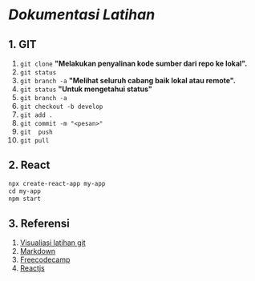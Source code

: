 # _Dokumentasi Latihan_

## 1. GIT

1. `git clone` **"Melakukan penyalinan kode sumber dari repo ke lokal".**
2. `git status`
3. `git branch -a` **"Melihat seluruh cabang baik lokal atau remote".**
2. `git status` **"Untuk mengetahui status"**
3. `git branch -a`
4. `git checkout -b develop`
5. `git add .`
6. `git commit -m "<pesan>"`
7. `git  push`
8. `git pull`

## 2. React

```markdown
npx create-react-app my-app
cd my-app
npm start
```
## 3. Referensi

1. [Visualiasi latihan git](https://learngitbranching.js.org/)
2. [Markdown](https://guides.github.com/features/mastering-markdown/)
3. [Freecodecamp](https://www.freecodecamp.org/)
4. [Reactjs](https://reactjs.org/docs/create-a-new-react-app.html)
